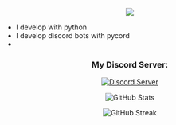 <p align="center">
  <img src="https://readme-typing-svg.demolab.com/?lines=Hi+👋%2C+I'm+Squidi!;I+am+a+hobby+developer+from+Germany.;If+you+want+a+discord+bot+contact+me.;&center=true&width=750&height=80&color=fcfcfc&vCenter=true&pause=5&size=30">
</p>

- I develop with python
- I develop discord bots with pycord
- 
<h3 align="center">My Discord Server:</h3>

<p align="center">
  <a href="https://discord.gg/Zv5JtYhd9r">
    <img src="https://img.shields.io/discord/1040624306062889032?color=blue&label=Discord&logo=discord&logoColor=white&style=for-the-badge" alt="Discord Server">
  </a>
</p>

<p align="center">
  <img src="https://github-readme-stats.vercel.app/api?username=Squidiis&show_icons=true&theme=radical" alt="GitHub Stats">
</p>

<p align="center">
  <img src="https://github-readme-streak-stats.herokuapp.com/?user=Squidiis&theme=radical" alt="GitHub Streak">
</p>

